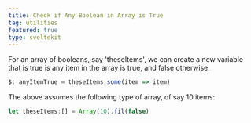 ```yaml
---
title: Check if Any Boolean in Array is True
tag: utilities
featured: true
type: sveltekit
---
```


For an array of booleans, say 'theseItems', we can create a new variable that is true is any item in the array is true, and false otherwise.

```js
$: anyItemTrue = theseItems.some(item => item)
```

The above assumes the following type of array, of say 10 items:

```js
let theseItems:[] = Array(10).fil(false)
```
